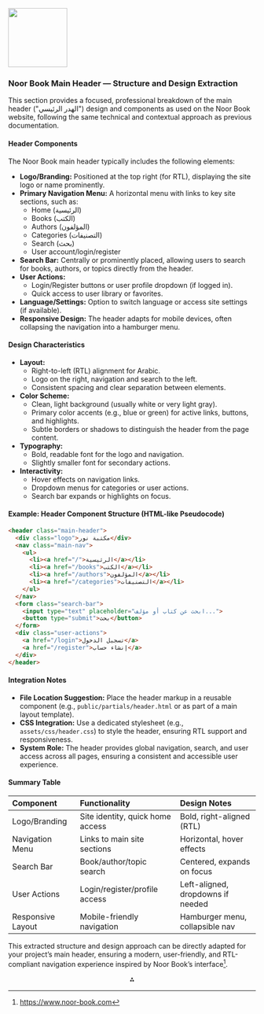 <img src="https://r2cdn.perplexity.ai/pplx-full-logo-primary-dark%402x.png" class="logo" width="120"/>

### Noor Book Main Header — Structure and Design Extraction

This section provides a focused, professional breakdown of the main header ("الهدر الرئيسي") design and components as used on the Noor Book website, following the same technical and contextual approach as previous documentation.

#### Header Components

The Noor Book main header typically includes the following elements:

- **Logo/Branding:**
Positioned at the top right (for RTL), displaying the site logo or name prominently.
- **Primary Navigation Menu:**
A horizontal menu with links to key site sections, such as:
    - Home (الرئيسية)
    - Books (الكتب)
    - Authors (المؤلفون)
    - Categories (التصنيفات)
    - Search (بحث)
    - User account/login/register
- **Search Bar:**
Centrally or prominently placed, allowing users to search for books, authors, or topics directly from the header.
- **User Actions:**
    - Login/Register buttons or user profile dropdown (if logged in).
    - Quick access to user library or favorites.
- **Language/Settings:**
Option to switch language or access site settings (if available).
- **Responsive Design:**
The header adapts for mobile devices, often collapsing the navigation into a hamburger menu.


#### Design Characteristics

- **Layout:**
    - Right-to-left (RTL) alignment for Arabic.
    - Logo on the right, navigation and search to the left.
    - Consistent spacing and clear separation between elements.
- **Color Scheme:**
    - Clean, light background (usually white or very light gray).
    - Primary color accents (e.g., blue or green) for active links, buttons, and highlights.
    - Subtle borders or shadows to distinguish the header from the page content.
- **Typography:**
    - Bold, readable font for the logo and navigation.
    - Slightly smaller font for secondary actions.
- **Interactivity:**
    - Hover effects on navigation links.
    - Dropdown menus for categories or user actions.
    - Search bar expands or highlights on focus.


#### Example: Header Component Structure (HTML-like Pseudocode)

```html
<header class="main-header">
  <div class="logo">مكتبة نور</div>
  <nav class="main-nav">
    <ul>
      <li><a href="/">الرئيسية</a></li>
      <li><a href="/books">الكتب</a></li>
      <li><a href="/authors">المؤلفون</a></li>
      <li><a href="/categories">التصنيفات</a></li>
    </ul>
  </nav>
  <form class="search-bar">
    <input type="text" placeholder="ابحث عن كتاب أو مؤلف...">
    <button type="submit">بحث</button>
  </form>
  <div class="user-actions">
    <a href="/login">تسجيل الدخول</a>
    <a href="/register">إنشاء حساب</a>
  </div>
</header>
```


#### Integration Notes

- **File Location Suggestion:**
Place the header markup in a reusable component (e.g., `public/partials/header.html` or as part of a main layout template).
- **CSS Integration:**
Use a dedicated stylesheet (e.g., `assets/css/header.css`) to style the header, ensuring RTL support and responsiveness.
- **System Role:**
The header provides global navigation, search, and user access across all pages, ensuring a consistent and accessible user experience.


#### Summary Table

| Component | Functionality | Design Notes |
| :-- | :-- | :-- |
| Logo/Branding | Site identity, quick home access | Bold, right-aligned (RTL) |
| Navigation Menu | Links to main site sections | Horizontal, hover effects |
| Search Bar | Book/author/topic search | Centered, expands on focus |
| User Actions | Login/register/profile access | Left-aligned, dropdowns if needed |
| Responsive Layout | Mobile-friendly navigation | Hamburger menu, collapsible nav |

This extracted structure and design approach can be directly adapted for your project’s main header, ensuring a modern, user-friendly, and RTL-compliant navigation experience inspired by Noor Book’s interface[^1].

<div style="text-align: center">⁂</div>

[^1]: https://www.noor-book.com

[^2]: https://www.noor-book.com/كتاب-كيفيه-عمل-واجهة-هيدر-وربطها-مع-الموقع-pdf

[^3]: https://www.noor-book.com/tag/كيفيه-عمل-واجهة-هيدر-وربطها-مع-الموقع

[^4]: https://www.noor-book.com/كتاب-Elements-of-hydraulics-pdf

[^5]: https://www.noor-book.com/كتاب-مكونات-الحاسب-pdf

[^6]: https://www.noor-book.com/tag/الهيدروليك

[^7]: https://www.scribd.com/document/809709359/Noor-Book-com-تعلم-لغة-HTML-5-تصميم-المواقع-الالكترونية-شرح-مبسط-وشامل

[^8]: https://support.microsoft.com/ar-sa/windows/استخدم-أداة-القطع-لالتقاط-لقطات-الشاشة-00246869-1843-655f-f220-97299b865f6b

[^9]: https://www.noor-book.com/كتاب-The-Elements-of-Practical-Hydraulics-For-the-Use-of-Students-in-Engineering-pdf

[^10]: https://www.noor-book.com/tag/تصميم-معمارى

[^11]: https://www.noor-book.com/كتاب-جميع-أختصارات-لوحة-المفاتيح-pdf/review

[^12]: https://www.noor-book.com/كتاب-The-elements-of-structures-pdf

[^13]: https://www.noor-book.com/tag/التصميم-Design

[^14]: https://www.noor-book.com/كتاب-جميع-أختصارات-لوحة-المفاتيح-pdf/quotes

[^15]: https://m.alayam24.com/articles-578454.html

[^16]: https://www.noor-book.com/كتاب-التصميم-المعمارى-pdf

[^17]: https://www.instagram.com/p/C4XretsK5Sd/

[^18]: https://www.noor-book.com/tag/إدارة-الجودة-الشاملة

[^19]: https://www.noor-book.com/tag/الموارد-البشرية

[^20]: https://www.youtube.com/shorts/ZLfErm0KSG8

[^21]: https://elsfwah.com/19013/

